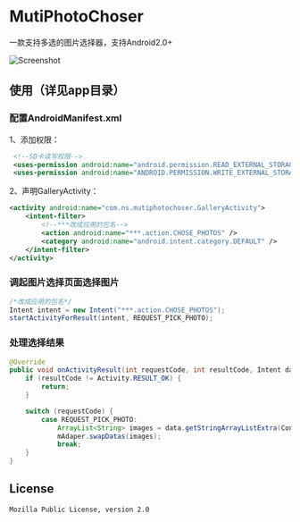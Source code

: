 # MutiPhotoChoser

一款支持多选的图片选择器，支持Android2.0+

![Screenshot](https://raw.githubusercontent.com/xiaolifan/MutiPhotoChoser/master/ScreenShot/2015-06-24_172813.jpg)

## 使用（详见app目录）

### 配置AndroidManifest.xml

1、添加权限：
``` xml
 <!--SD卡读写权限-->
 <uses-permission android:name="android.permission.READ_EXTERNAL_STORAGE" />
 <uses-permission android:name="ANDROID.PERMISSION.WRITE_EXTERNAL_STORAGE" />
```

2、声明GalleryActivity：
``` xml
<activity android:name="com.ns.mutiphotochoser.GalleryActivity">
    <intent-filter>
        <!--***改成应用的包名-->
        <action android:name="***.action.CHOSE_PHOTOS" />
        <category android:name="android.intent.category.DEFAULT" />
    </intent-filter>
</activity>
```

### 调起图片选择页面选择图片

``` java
/*改成应用的包名*/
Intent intent = new Intent("***.action.CHOSE_PHOTOS");
startActivityForResult(intent, REQUEST_PICK_PHOTO);
```

### 处理选择结果

``` java
@Override
public void onActivityResult(int requestCode, int resultCode, Intent data) {
    if (resultCode != Activity.RESULT_OK) {
        return;
    }

    switch (requestCode) {
        case REQUEST_PICK_PHOTO:
            ArrayList<String> images = data.getStringArrayListExtra(Constant.EXTRA_PHOTO_PATHS);
            mAdaper.swapDatas(images);
            break;
    }
}
```

## License

    Mozilla Public License, version 2.0
